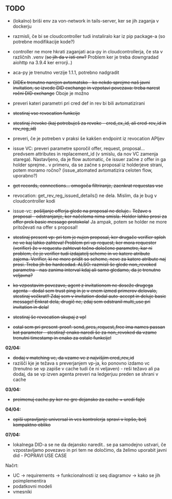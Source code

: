 ## TODO
- (lokalno) briši env za von-network in tails-server, ker se jih zaganja v dockerju
- razmisli, če bi se cloudcontroller tudi instaliralo kar iz pip package-a (so potrebne modifikacije kode?)
- controller ne more hkrati zaganjati aca-py in cloudcontrollerja, če sta v različnih .venv (<s>se jih da v isti env?</s> Problem ker je treba downgradad aiohttp na 3.9.4 ker errorji..)
- aca-py je trenutno verzije 1.1.1, potrebno nadgradit

- <s>DIDEx trenutno narejen avtomatsko - ko nekdo sprejme naš javni invitation, se izvede DID exchange in vzpotavi povezava: treba narest ročni DID exchange</s> Oboje je možno
- preveri kateri parametri pri cred def in rev bi bili avtomatizirani
- <s>stestiraj vse revocation funkcije</s>
- <s>stestiraj /revoke (kaj potrebuješ za revoke - cred_ex_id, ali cred-rev_id in rev_reg_id)</s>
- preveri, če je potreben v praksi še kakšen endpoint iz revocation APIjev

- issue VC: preveri parametre sporočil offer, request, proposal... predvsem attributes in replacement_id (v smislu, da nov VC zamenja starega). Nastavljeno, da je flow automatic, če issuer začne z offer in ga holder sprejme.. v primeru, da se začne s proposal iz holderjeve strani, potem moramo ročno? (issue_atomated avtomatizira celoten flow, uporabno?)

- <s>get records, connections... omogoča filtriranje, zaenkrat requestas vse</s>

- revocation: get_rev_reg_issued_details() ne dela. Mislim, da je bug v cloudcontroller kodi

- issue-vc: <s>pošiljanje offerja glede na proposal ne deluje..</s> <s>Težave s proposal - odstranjanje, ker načeloma nima smisla. Holder lahko prosi za offer prek basic message protokola!</s> Ja ampak, potem se holder ne more pritoževati na offer s proposal!

- <s>stestiraj present vp: pri tem je nujen proposal, ker drugače verifier sploh ne ve kaj lahko zahteva! Problem pri vp request, ker mora requester (verifier) že v requestu zahtevat točno določene parametre, kar ni problem, če je verifier tudi izdajatelj scheme in ve katere atribute zajema. Verifier, ki ne more pridit so scheme, neve za katere atribute naj prosi. Treba jih bo hardcodad. ALSO: razmisli še glede non_revoked parametra - nas zanima interval kdaj ali samo gledamo, da je trenutno veljavna?</s>

- <s>ko vzpostavim povezavo, agent z invitationom ne doseže drugega agenta - dodal sem trust ping in je v enem izmed primerov delovalo, stestiraj večkrat!! Zdaj sem v invitation dodal auto-accept in deluje basic message! Enkrat dela, drugič ne, zdaj sem odstranil multi_use pri invitation in dela!</s>

- <s>stestiraj še revocation skupaj z vp!</s>

- <s>ostal sem pri present-proof: send_pres_request_free ima names passan kot parameter - stestiraj! enako naredi še za non_revoked da vzame trenutni timestamp in enako za ostale funkcije!</s>

**02/04:**
- <s>dodaj v matching vc, da vzame vc z najvišjim cred_rev_id</s>
- razišči kje je težava s preverjanjem vp-ja, ko ponovno izdamo vc (trenutno se vp zapiše v cache tudi če ni veljaven) - reši težavo ali pa dodaj, da se vp izven agenta preveri na ledgerjuu preden se shrani v cache

**03/04:**
- <s>preimenuj cache.py ker ne gre dejansko za cache + uredi fajle</s>

**04/04:**
- <s>opiši upravljanje universal in vcs kontrolerja</s> <s>spravi v lepšo, bolj kompaktno obliko</s>

**07/04:**
- lokalnega DID-a se ne da dejansko naredit.. se pa samodejno ustvari, če vzpostavljamo povezavo in pri tem ne določimo, da želimo uporabit javni did - POPRAVI USE CASE

Načrt:
- UC -> requirements -> funkcionalnosti iz seq diagramov -> kako se jih poimplementira
- podatkovni modeli
- vmesniki